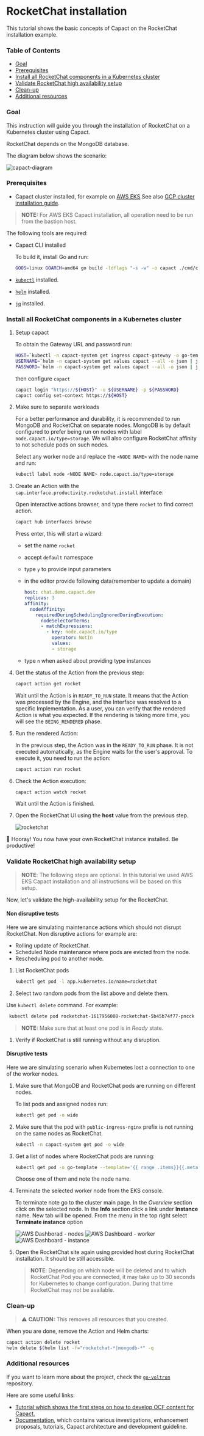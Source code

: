 # RocketChat installation

This tutorial shows the basic concepts of Capact on the RocketChat installation example.

###  Table of Contents

<!-- toc -->

- [Goal](#goal)
- [Prerequisites](#prerequisites)
- [Install all RocketChat components in a Kubernetes cluster](#install-all-rocketchat-components-in-a-kubernetes-cluster)
- [Validate RocketChat high availability setup](#validate-rocketchat-high-availability-setup)
- [Clean-up](#clean-up)
- [Additional resources](#additional-resources)

<!-- tocstop -->

### Goal

This instruction will guide you through the installation of RocketChat on a Kubernetes cluster using Capact. 

RocketChat depends on the MongoDB database.

The diagram below shows the scenario:

![capact-diagram](./assets/capact-diagram.svg)

###  Prerequisites

* Capact cluster installed, for example on [AWS EKS](../eks-installation/README.md).See also [GCP cluster installation guide](../capact-installation/README.md).

> **NOTE:** For AWS EKS Capact installation, all operation need to be run from the bastion host.

The following tools are required:

* Capact CLI installed

  To build it, install Go and run:

  ```bash
  GOOS=linux GOARCH=amd64 go build -ldflags "-s -w" -o capact ./cmd/cli/main.go
  ```

* [`kubectl`](https://kubernetes.io/docs/tasks/tools/install-kubectl/) installed.
* [`helm`](https://helm.sh/docs/intro/install/) installed.
* [`jq`](https://stedolan.github.io/jq/) installed.

### Install all RocketChat components in a Kubernetes cluster


1. Setup capact

    To obtain the Gateway URL and password run:
    
    ```bash
    HOST=`kubectl -n capact-system get ingress capact-gateway -o go-template --template="{{ (index .spec.rules 0).host }}"`
    USERNAME=`helm -n capact-system get values capact --all -o json | jq .global.gateway.auth.username -r`
    PASSWORD=`helm -n capact-system get values capact --all -o json | jq .global.gateway.auth.password -r`
    ```

    then configure `capact`

    ```bash
    capact login "https://${HOST}" -u ${USERNAME} -p ${PASSWORD}
    capact config set-context https://${HOST}
    ```

1. Make sure to separate workloads

   For a better performance and durability, it is recommended to run MongoDB and RocketChat on separate nodes. MongoDB is by default configured to prefer being run on nodes with label `node.capact.io/type=storage`. We will also configure RocketChat affinity to not schedule pods on such nodes.

   Select any worker node and replace the `<NODE NAME>` with the node name and run:

   ```bash
   kubectl label node <NODE NAME> node.capact.io/type=storage
   ```
   
1. Create an Action with the `cap.interface.productivity.rocketchat.install` interface:

    Open interactive actions browser, and type there `rocket` to find correct action.

    ```bash
    capact hub interfaces browse
    ```

    Press enter, this will start a wizard:

    * set the name `rocket`
    * accept `default` namespace
    * type `y` to provide input parameters
    * in the editor provide following data(remember to update a domain)

      ```yaml
      host: chat.demo.capact.dev
      replicas: 3
      affinity:
        nodeAffinity:
          requiredDuringSchedulingIgnoredDuringExecution:
            nodeSelectorTerms:
            - matchExpressions:
              - key: node.capact.io/type
                operator: NotIn
                values:
                - storage
      ```
    * type `n` when asked about providing type instances

1. Get the status of the Action from the previous step:

   ```bash
   capact action get rocket
   ```

   Wait until the Action is in `READY_TO_RUN` state. It means that the Action was processed by the Engine, and the Interface was resolved to a specific Implementation. As a user, you can verify that the rendered Action is what you expected. If the rendering is taking more time, you will see the `BEING_RENDERED` phase.

1. Run the rendered Action:

   In the previous step, the Action was in the `READY_TO_RUN` phase. It is not executed automatically, as the Engine waits for the user's approval. To execute it, you need to run the action:

   ```bash
   capact action run rocket
   ```

1. Check the Action execution:
    
   ```bash
   capact action watch rocket
   ```

   Wait until the Action is finished.

1. Open the RocketChat UI using the **host** value from the previous step.

    ![rocketchat](./assets/rocket-chat.png)

🎉 Hooray! You now have your own RocketChat instance installed. Be productive!

### Validate RocketChat high availability setup

> **NOTE**: The following steps are optional. In this tutorial we used AWS EKS Capact installation and all instructions will be based on this setup.

Now, let's validate the high-availability setup for the RocketChat.

#### Non disruptive tests

Here we are simulating maintenance actions which should not disrupt RocketChat. Non disruptive actions for example are:

* Rolling update of RocketChat.
* Scheduled Node maintenance where pods are evicted from the node.
* Rescheduling pod to another node.

1. List RocketChat pods

   ```bash
   kubectl get pod -l app.kubernetes.io/name=rocketchat
   ```

1. Select two random pods from the list above and delete them.

  Use `kubectl delete` command. For example:
  
  ```bash
   kubectl delete pod rocketchat-1617956008-rocketchat-5b45b74f77-pncck
   ```

   > **NOTE:** Make sure that at least one pod is in *Ready* state.

1. Verify if RocketChat is still running without any disruption.

#### Disruptive tests

Here we are simulating scenario when Kubernetes lost a connection to one of the worker nodes.

1. Make sure that MongoDB and RocketChat pods are running on different nodes.

   To list pods and assigned nodes run:

   ```bash
   kubectl get pod -o wide
   ```

1. Make sure that the pod with `public-ingress-nginx` prefix is not running on the same nodes as RocketChat.

   ```bash
   kubectl -n capact-system get pod -o wide
   ```

1. Get a list of nodes where RocketChat pods are running:

   ```bash
   kubectl get pod -o go-template --template='{{ range .items}}{{.metadata.name}} - {{ .spec.nodeName }}{{"\n"}}{{end}}'
   ```

    Choose one of them and note the node name.

1. Terminate the selected worker node from the EKS console.

   To terminate note go to the cluster main page. In the *Overview* section click on the selected node. In the **Info** section click a link under **Instance** name. New tab will be opened. From the menu in the top right select **Terminate instance** option

   ![AWS Dashborad - nodes](./assets/nodes.png)
   ![AWS Dashboard - worker](./assets/worker.png)
   ![AWS Dashboard - instance](./assets/instance.png)
   
1.  Open the RocketChat site again using provided host during RocketChat installation. It should be still accessible.

    > **NOTE**: Depending on which node will be deleted and to which RocketChat Pod you are connected, it may take up to 30 seconds for Kubernetes to change configuration. During that time RocketChat may not be available.


### Clean-up 

>⚠️ **CAUTION:** This removes all resources that you created.

When you are done, remove the Action and Helm charts:

```bash
capact action delete rocket
helm delete $(helm list -f="rocketchat-*|mongodb-*" -q
```

###  Additional resources

If you want to learn more about the project, check the [`go-voltron`](https://github.com/Project-Voltron/go-voltron) repository.

Here are some useful links:

- [Tutorial which shows the first steps on how to develop OCF content for Capact.](../content-creation/README.md)
- [Documentation](../../../docs), which contains various investigations, enhancement proposals, tutorials, Capact architecture and development guideline.
